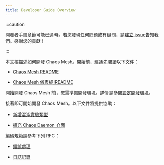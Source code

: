 ```yaml
---
title: Developer Guide Overview
---
```


:::caution

開發者手冊章節可能已過時。若您發現任何問題或有疑問，請[建立 issue](https://github.com/chaos-mesh/chaos-mesh/issues/new/choose)告知我們。感謝您的貢獻！

:::

本文檔描述如何開發 Chaos Mesh。開始前，建議先閱讀以下文件：

- [Chaos Mesh README](https://github.com/chaos-mesh/chaos-mesh/blob/master/README.md)

- [Chaos Mesh 儀表板 README](https://github.com/chaos-mesh/chaos-mesh/blob/master/ui/README.md)

開始開發 Chaos Mesh 前，您需準備開發環境。詳情請參閱[設定開發環境](configure-development-environment.md)。

接著即可開始開發 Chaos Mesh。以下文件將提供協助：

- [新增混沌實驗類型](add-new-chaos-experiment-type.md)

- [擴充 Chaos Daemon 介面](extend-chaos-daemon-interface.md)

編碼規範請參考下列 RFC：

- [錯誤處理](https://github.com/chaos-mesh/rfcs/blob/main/text/2021-09-27-refine-error-handling.md)

- [日誌記錄](https://github.com/chaos-mesh/rfcs/blob/main/text/2021-12-09-logging.md)
